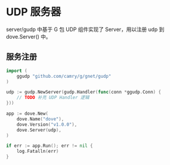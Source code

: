 # UDP 服务器

server/gudp 中基于 G 包 UDP 组件实现了 Server，用以注册 udp 到 dove.Server() 中。

## 服务注册

```go
import (
    ggudp "github.com/camry/g/gnet/gudp"
)

udp := gudp.NewServer(gudp.Handler(func(conn *ggudp.Conn) {
    // TODO 补充 UDP Handler 逻辑
}))

app := dove.New(
    dove.Name("dove"),
    dove.Version("v1.0.0"),
    dove.Server(udp),
)

if err := app.Run(); err != nil {
    log.Fatalln(err)
}
```
